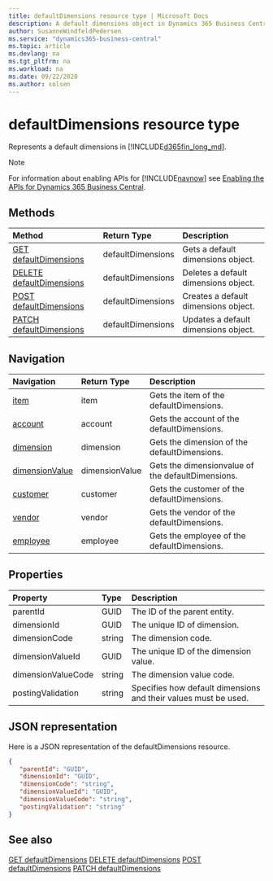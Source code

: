 ```yaml
---
title: defaultDimensions resource type | Microsoft Docs
description: A default dimensions object in Dynamics 365 Business Central.
author: SusanneWindfeldPedersen
ms.service: "dynamics365-business-central"
ms.topic: article
ms.devlang: na
ms.tgt_pltfrm: na
ms.workload: na
ms.date: 09/22/2020
ms.author: solsen
---
```


# defaultDimensions resource type
Represents a default dimensions in [!INCLUDE[d365fin_long_md](../../includes/d365fin_long_md.md)].

> [!NOTE]  
> For information about enabling APIs for [!INCLUDE[navnow](../../includes/navnow_md.md)] see [Enabling the APIs for Dynamics 365 Business Central](../enabling-apis-for-dynamics-nav.md).

## Methods
| Method | Return Type|Description |
|:--------------------|:-----------|:-------------------------|
|[GET defaultDimensions](../api/dynamics_defaultDimensions_Get.md)|defaultDimensions|Gets a default dimensions object.|
|[DELETE defaultDimensions](../api/dynamics_defaultDimensions_Delete.md)|defaultDimensions|Deletes a default dimensions object.|
|[POST defaultDimensions](../api/dynamics_defaultDimensions_Create.md)|defaultDimensions|Creates a default dimensions object.|
|[PATCH defaultDimensions](../api/dynamics_defaultDimensions_Update.md)|defaultDimensions|Updates a default dimensions object.|

## Navigation

| Navigation |Return Type| Description |    
|:----------|:----------|:-----------------|
|[item](dynamics_item.md)|item |Gets the item of the defaultDimensions.|
|[account](dynamics_account.md)|account |Gets the account of the defaultDimensions.|
|[dimension](dynamics_dimension.md)|dimension |Gets the dimension of the defaultDimensions.|
|[dimensionValue](dynamics_dimensionvalue.md)|dimensionValue |Gets the dimensionvalue of the defaultDimensions.|
|[customer](dynamics_customer.md)|customer |Gets the customer of the defaultDimensions.|
|[vendor](dynamics_vendor.md)|vendor |Gets the vendor of the defaultDimensions.|
|[employee](dynamics_employee.md)|employee |Gets the employee of the defaultDimensions.|


## Properties

| Property           | Type   |Description     |
|:-------------------|:-------|:---------------|
|parentId|GUID|The ID of the parent entity. |
|dimensionId|GUID|The unique ID of dimension.|
|dimensionCode|string|The dimension code.|
|dimensionValueId|GUID|The unique ID of the dimension value.|
|dimensionValueCode|string|The dimension value code.  |
|postingValidation|string|Specifies how default dimensions and their values must be used.|


## JSON representation

Here is a JSON representation of the defaultDimensions resource.


```json
{
   "parentId": "GUID",
   "dimensionId": "GUID",
   "dimensionCode": "string",
   "dimensionValueId": "GUID",
   "dimensionValueCode": "string",
   "postingValidation": "string"
}
```
## See also

[GET defaultDimensions](../api/dynamics_defaultDimensions_Get.md)
[DELETE defaultDimensions](../api/dynamics_defaultDimensions_Delete.md)
[POST defaultDimensions](../api/dynamics_defaultDimensions_Create.md)
[PATCH defaultDimensions](../api/dynamics_defaultDimensions_Update.md)

